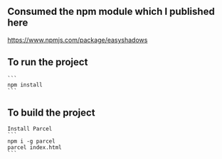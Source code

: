 ## Consumed the npm module which I published here
https://www.npmjs.com/package/easyshadows

## To run the project    
    ```
    npm install
    ```

## To build the project

    Install Parcel 
    ```
    npm i -g parcel
    parcel index.html
    ```    
    